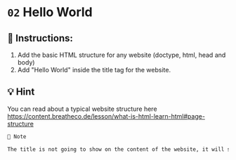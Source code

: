 # `02` Hello World

## 📝 Instructions:

1. Add the basic HTML structure for any website (doctype, html, head and body)
2. Add "Hello World" inside the title tag for the website.

## 💡 Hint

You can read about a typical website structure here
https://content.breatheco.de/lesson/what-is-html-learn-html#page-structure

```txt
📎 Note

The title is not going to show on the content of the website, it will show on the browser tab.
```